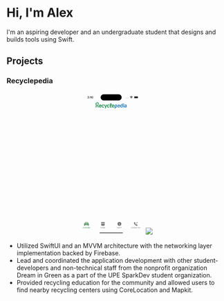 # Hi, I'm Alex

I'm an aspiring developer and an undergraduate student that designs and builds tools using Swift.

## Projects

### Recyclepedia

<p align="center">
<img height=auto width=30% src="recyclepedia/1.gif">
<img height=auto width=30% src="recyclepedia/2.gif">
</p>

* Utilized SwiftUl and an MVVM architecture with the networking layer implementation backed by Firebase.
* Lead and coordinated the application development with other student-developers and non-technical staff from the nonprofit organization Dream in Green as a part of the UPE SparkDev student organization.
* Provided recycling education for the community and allowed users to find nearby recycling centers using CoreLocation and Mapkit.
